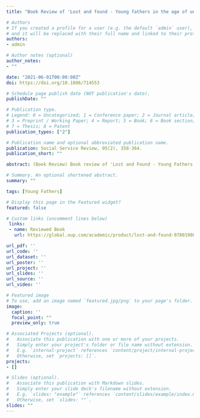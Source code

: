 ```yaml
---
title: "Book Review of 'Lost and found - Young fathers in the age of unwed parenthood.' By Paul Florsheim and David Moore)"

# Authors
# If you created a profile for a user (e.g. the default `admin` user), write the username (folder name) here 
# and it will be replaced with their full name and linked to their profile.
authors:
- admin 

# Author notes (optional)
author_notes:
- ""

date: "2021-06-01T00:00:00Z"
doi: https://doi.org/10.1086/714553

# Schedule page publish date (NOT publication's date).
publishDate: ""

# Publication type.
# Legend: 0 = Uncategorized; 1 = Conference paper; 2 = Journal article;
# 3 = Preprint / Working Paper; 4 = Report; 5 = Book; 6 = Book section;
# 7 = Thesis; 8 = Patent
publication_types: ["2"]

# Publication name and optional abbreviated publication name.
publication: Social Service Review, 95(2), 358-364.
publication_short: ""

abstract: (Book Review) Book review of 'Lost and Found - Young Fathers in the Age of Unwed Parenthood.' By Paul Florsheim and David Moore. New York: Oxford University Press, 2020. Pp. 432. $29.95 (cloth).

# Summary. An optional shortened abstract.
summary: ""

tags: [Young Fathers]

# Display this page in the Featured widget?
featured: false

# Custom links (uncomment lines below)
 links:
 - name: Reviewed Book
   url: https://global.oup.com/academic/product/lost-and-found-9780190865016?cc=us&lang=en&

url_pdf: ''
url_code: ''
url_dataset: ''
url_poster: ''
url_project: ''
url_slides: ''
url_source: ''
url_video: ''

# Featured image
# To use, add an image named `featured.jpg/png` to your page's folder. 
image:
  caption: ''
  focal_point: ""
  preview_only: true

# Associated Projects (optional).
#   Associate this publication with one or more of your projects.
#   Simply enter your project's folder or file name without extension.
#   E.g. `internal-project` references `content/project/internal-project/index.md`.
#   Otherwise, set `projects: []`.
projects:
- []

# Slides (optional).
#   Associate this publication with Markdown slides.
#   Simply enter your slide deck's filename without extension.
#   E.g. `slides: "example"` references `content/slides/example/index.md`.
#   Otherwise, set `slides: ""`.
slides: ""
---
```

